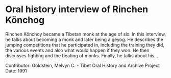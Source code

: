 # Oral history interview of Rinchen Könchog


Rinchen Könchoy became a Tibetan monk at the age of six. In this interview, he talks about becoming a monk and later being a geyog. He describes the jumping competitions that he participated in, including the training they did, the various events and also what would happen if they won. He then discusses fighting and the beating of monks. Finally, he talks about his...


Contributor:
                        Goldstein, Melvyn C. - Tibet Oral History and Archive Project  
Date:
1991  
